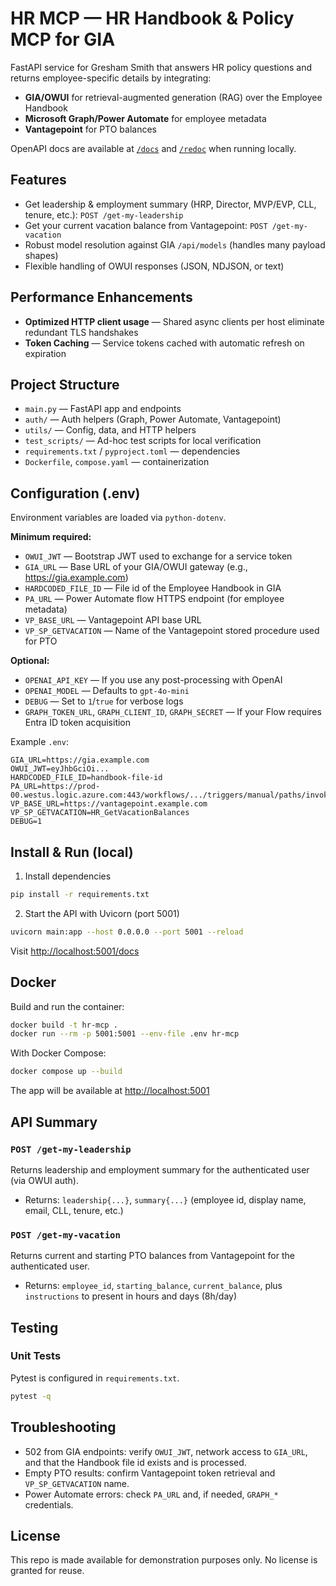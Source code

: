 # HR MCP — HR Handbook & Policy MCP for GIA

FastAPI service for Gresham Smith that answers HR policy questions and returns employee-specific details by integrating:

- **GIA/OWUI** for retrieval-augmented generation (RAG) over the Employee Handbook
- **Microsoft Graph/Power Automate** for employee metadata
- **Vantagepoint** for PTO balances

OpenAPI docs are available at [`/docs`](http://localhost:5001/docs) and [`/redoc`](http://localhost:5001/redoc) when running locally.

## Features

- Get leadership & employment summary (HRP, Director, MVP/EVP, CLL, tenure, etc.): `POST /get-my-leadership`
- Get your current vacation balance from Vantagepoint: `POST /get-my-vacation`
- Robust model resolution against GIA `/api/models` (handles many payload shapes)
- Flexible handling of OWUI responses (JSON, NDJSON, or text)

## Performance Enhancements

- **Optimized HTTP client usage** — Shared async clients per host eliminate redundant TLS handshakes
- **Token Caching** — Service tokens cached with automatic refresh on expiration

## Project Structure

- `main.py` — FastAPI app and endpoints
- `auth/` — Auth helpers (Graph, Power Automate, Vantagepoint)
- `utils/` — Config, data, and HTTP helpers
- `test_scripts/` — Ad-hoc test scripts for local verification
- `requirements.txt` / `pyproject.toml` — dependencies
- `Dockerfile`, `compose.yaml` — containerization

## Configuration (.env)

Environment variables are loaded via `python-dotenv`.

**Minimum required:**

- `OWUI_JWT` — Bootstrap JWT used to exchange for a service token
- `GIA_URL` — Base URL of your GIA/OWUI gateway (e.g., https://gia.example.com)
- `HARDCODED_FILE_ID` — File id of the Employee Handbook in GIA
- `PA_URL` — Power Automate flow HTTPS endpoint (for employee metadata)
- `VP_BASE_URL` — Vantagepoint API base URL
- `VP_SP_GETVACATION` — Name of the Vantagepoint stored procedure used for PTO

**Optional:**

- `OPENAI_API_KEY` — If you use any post-processing with OpenAI
- `OPENAI_MODEL` — Defaults to `gpt-4o-mini`
- `DEBUG` — Set to `1`/`true` for verbose logs
- `GRAPH_TOKEN_URL`, `GRAPH_CLIENT_ID`, `GRAPH_SECRET` — If your Flow requires Entra ID token acquisition

Example `.env`:

```
GIA_URL=https://gia.example.com
OWUI_JWT=eyJhbGciOi...
HARDCODED_FILE_ID=handbook-file-id
PA_URL=https://prod-00.westus.logic.azure.com:443/workflows/.../triggers/manual/paths/invoke
VP_BASE_URL=https://vantagepoint.example.com
VP_SP_GETVACATION=HR_GetVacationBalances
DEBUG=1
```

## Install & Run (local)

1. Install dependencies

```bash
pip install -r requirements.txt
```

2. Start the API with Uvicorn (port 5001)

```bash
uvicorn main:app --host 0.0.0.0 --port 5001 --reload
```

Visit [http://localhost:5001/docs](http://localhost:5001/docs)

## Docker

Build and run the container:

```bash
docker build -t hr-mcp .
docker run --rm -p 5001:5001 --env-file .env hr-mcp
```

With Docker Compose:

```bash
docker compose up --build
```

The app will be available at [http://localhost:5001](http://localhost:5001)

## API Summary

### `POST /get-my-leadership`

Returns leadership and employment summary for the authenticated user (via OWUI auth).

- Returns: `leadership{...}`, `summary{...}` (employee id, display name, email, CLL, tenure, etc.)

### `POST /get-my-vacation`

Returns current and starting PTO balances from Vantagepoint for the authenticated user.

- Returns: `employee_id`, `starting_balance`, `current_balance`, plus `instructions` to present in hours and days (8h/day)

## Testing

### Unit Tests

Pytest is configured in `requirements.txt`.

```bash
pytest -q
```

## Troubleshooting

- 502 from GIA endpoints: verify `OWUI_JWT`, network access to `GIA_URL`, and that the Handbook file id exists and is processed.
- Empty PTO results: confirm Vantagepoint token retrieval and `VP_SP_GETVACATION` name.
- Power Automate errors: check `PA_URL` and, if needed, `GRAPH_*` credentials.

## License

This repo is made available for demonstration purposes only. No license is granted for reuse.
